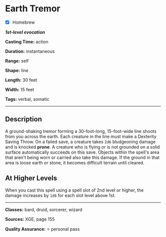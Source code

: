 # Earth Tremor

- [x] Homebrew

***1st-level evocation***

**Casting Time:** action

**Duration:** instantaneous

**Range:** self

**Shape:** line

**Length:** 30 feet

**Width:** 15 feet

**Tags:** verbal, somatic

---

## Description
A ground-shaking tremor forming a 30-foot-long, 15-foot-wide line shoots from you across the earth.
Each creature in the line must make a Dexterity Saving Throw.
On a failed save, a creature takes `2d6` bludgeoning damage and is knocked **prone**.
A creature who is flying or is not grounded on a solid surface automatically succeeds on this save.
Objects within the spell's area that aren't being worn or carried also take this damage.
If the ground in that area is loose earth or stone, it becomes difficult terrain until cleared.

## At Higher Levels
When you cast this spell using a spell slot of 2nd level or higher, the damage increases by `1d6` for each slot level above 1st.

---

**Classes:** bard, druid, sorcerer, wizard

**Sources:** XGE, page 155

**Quality Assurance:** :star: personal pass
